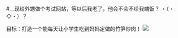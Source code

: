 #__现给外甥做个考试网站，等以后我老了，他会不会不给我端饭？
・（・◇・）？

目标：打造一个能每天让小学生吃到妈妈定做的竹笋炒肉！
![](https://raw.githubusercontent.com/GET-BUG/rescue-young-school/master/1.png)
